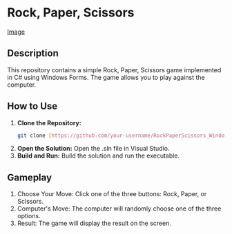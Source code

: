 # Rock, Paper, Scissors


[Image](https://raw.githubusercontent.com/rasoolzada/RockPaperScissors_WindowsForms/refs/heads/master/RockPaperScissors_WindowsForms/Img.PNG)

## Description

This repository contains a simple Rock, Paper, Scissors game implemented in C# using Windows Forms. The game allows you to play against the computer. 

## How to Use

1. **Clone the Repository:**
   ```bash
   git clone [https://github.com/your-username/RockPaperScissors_WindowsForms.git](https://github.com/your-username/RockPaperScissors_WindowsForms.git)

2. **Open the Solution:**
  Open the .sln file in Visual Studio.
3. **Build and Run:**
 Build the solution and run the executable.

## Gameplay
1. Choose Your Move: Click one of the three buttons: Rock, Paper, or Scissors.
2. Computer's Move: The computer will randomly choose one of the three options.
3. Result: The game will display the result on the screen.
